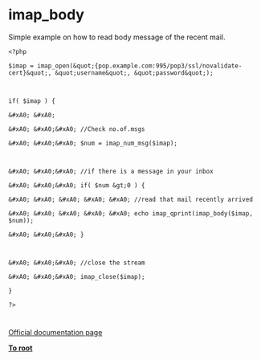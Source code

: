 # imap_body





Simple example on how to read body message of the recent mail.





```
<?php

$imap = imap_open(&quot;{pop.example.com:995/pop3/ssl/novalidate-cert}&quot;, &quot;username&quot;, &quot;password&quot;);



if( $imap ) {

&#xA0; &#xA0; 

&#xA0; &#xA0;&#xA0; //Check no.of.msgs

&#xA0; &#xA0;&#xA0; $num = imap_num_msg($imap);



&#xA0; &#xA0;&#xA0; //if there is a message in your inbox

&#xA0; &#xA0;&#xA0; if( $num &gt;0 ) {

&#xA0; &#xA0; &#xA0; &#xA0; &#xA0; //read that mail recently arrived

&#xA0; &#xA0; &#xA0; &#xA0; &#xA0; echo imap_qprint(imap_body($imap, $num));

&#xA0; &#xA0;&#xA0; }



&#xA0; &#xA0;&#xA0; //close the stream

&#xA0; &#xA0;&#xA0; imap_close($imap);

}

?>
```



  

#

[Official documentation page](https://www.php.net/manual/en/function.imap-body.php)

**[To root](/README.md)**